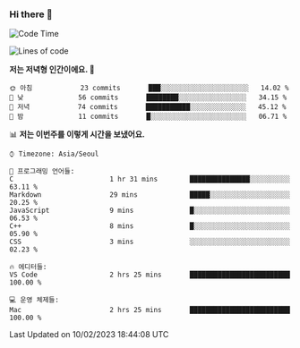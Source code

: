 ### Hi there 👋

<!--START_SECTION:waka-->
![Code Time](http://img.shields.io/badge/Code%20Time-76%20hrs%203%20mins-blue)

![Lines of code](https://img.shields.io/badge/%EC%A0%80%EB%8A%94%20%EC%97%AC%ED%83%9C%EA%B9%8C%EC%A7%80%20-74%20Thousand%20%EC%A4%84%EC%9D%98%20%EC%BD%94%EB%93%9C%EB%A5%BC%20%EC%9E%91%EC%84%B1%ED%96%88%EC%96%B4%EC%9A%94.-blue)

**저는 저녁형 인간이에요. 🦉** 

```text
🌞 아침            23 commits       ███░░░░░░░░░░░░░░░░░░░░░░   14.02 % 
🌆 낮　            56 commits       ████████░░░░░░░░░░░░░░░░░   34.15 % 
🌃 저녁            74 commits       ███████████░░░░░░░░░░░░░░   45.12 % 
🌙 밤　            11 commits       █░░░░░░░░░░░░░░░░░░░░░░░░   06.71 % 

```


📊 **저는 이번주를 이렇게 시간을 보냈어요.** 

```text
⌚︎ Timezone: Asia/Seoul

💬 프로그래밍 언어들: 
C                        1 hr 31 mins        ███████████████░░░░░░░░░░   63.11 % 
Markdown                 29 mins             █████░░░░░░░░░░░░░░░░░░░░   20.25 % 
JavaScript               9 mins              █░░░░░░░░░░░░░░░░░░░░░░░░   06.53 % 
C++                      8 mins              █░░░░░░░░░░░░░░░░░░░░░░░░   05.90 % 
CSS                      3 mins              ░░░░░░░░░░░░░░░░░░░░░░░░░   02.23 % 

🔥 에디터들: 
VS Code                  2 hrs 25 mins       █████████████████████████   100.00 % 

💻 운영 체제들: 
Mac                      2 hrs 25 mins       █████████████████████████   100.00 % 

```


 Last Updated on 10/02/2023 18:44:08 UTC
<!--END_SECTION:waka-->
